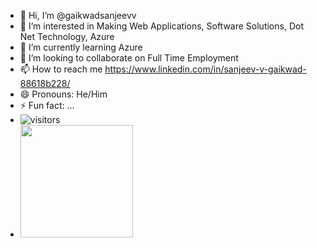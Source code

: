 - 👋 Hi, I’m @gaikwadsanjeevv
- 👀 I’m interested in Making Web Applications, Software Solutions, Dot Net Technology, Azure
- 🌱 I’m currently learning Azure
- 💞️ I’m looking to collaborate on Full Time Employment
- 📫 How to reach me https://www.linkedin.com/in/sanjeev-v-gaikwad-88618b228/
- 😄 Pronouns: He/Him
- ⚡ Fun fact: ...
- ![visitors](https://visitor-badge.glitch.me/badge?page_id=page.id)
- <img height="180em" src="https://github-readme-stats.vercel.app/api?username=gaikwadsanjeevv&show_icons=true&hide_border=true&&count_private=true&include_all_commits=true" />

<!---
gaikwadsanjeevv/gaikwadsanjeevv is a ✨ special ✨ repository because its `README.md` (this file) appears on your GitHub profile.
You can click the Preview link to take a look at your changes.
--->
